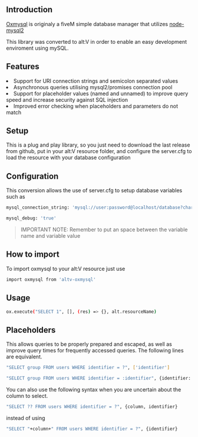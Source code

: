 ## Introduction

<a href="https://github.com/overextended/oxmysql">Oxmysql</a> is originaly a fiveM simple database manager that utilizes <a href="https://github.com/sidorares/node-mysql2">node-mysql2</a>

This library was converted to alt:V in order to enable an easy development enviroment using mySQL.

## Features

<li>Support for URI connection strings and semicolon separated values</li>
<li>Asynchronous queries utilising mysql2/promises connection pool</li>
<li>Support for placeholder values (named and unnamed) to improve query speed and increase security against SQL injection</li>
<li>Improved error checking when placeholders and parameters do not match</li>

## Setup

This is a plug and play library, so you just need to download the last release from github, put in your alt:V resource folder, and configure the server.cfg to load the resource with your database configuration 

## Configuration

This conversion allows the use of server.cfg to setup database variables such as

```sh
mysql_connection_string: 'mysql://user:password@localhost/database?charset=utf8mb4'
```

```sh
mysql_debug: 'true'
```    

>IMPORTANT NOTE: Remember to put an space between the variable name and variable value

## How to import 

To import oxmysql to your alt:V resource just use

```sh
import oxmysql from 'altv-oxmysql' 
```

## Usage

```sh
ox.execute("SELECT 1", [], (res) => {}, alt.resourceName)
```

## Placeholders

This allows queries to be properly prepared and escaped, as well as improve query times for frequently accessed queries.
The following lines are equivalent.

```sh
"SELECT group FROM users WHERE identifier = ?", ['identifier']  

"SELECT group FROM users WHERE identifier = :identifier", {identifier: 'identifier'}  
```

You can also use the following syntax when you are uncertain about the column to select.

```sh
"SELECT ?? FROM users WHERE identifier = ?", {column, identifier} 
```
instead of using  
```sh
"SELECT "+column+" FROM users WHERE identifier = ?", {identifier}
```